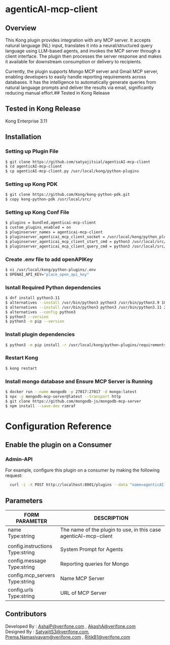# agenticAI-mcp-client
## Overview
This Kong plugin provides integration with any MCP server. It accepts natural language (NL) input, translates it into a neural/structured query language using LLM-based agents, and invokes the MCP server through a client interface. The plugin then processes the server response and makes it available for downstream consumption or delivery to recipients.

Currently, the plugin supports Mongo MCP server and Gmail MCP server, enabling developers to easily handle reporting requirements across databases. It has the intelligence to automatically generate queries from natural language prompts and deliver the results via email, significantly reducing manual effort.## Tested in Kong Release

## Tested in Kong Release
Kong Enterprise 3.11

## Installation
### Setting up Plugin File
```bash
$ git clone https://github.com/satyajitsial/agenticAI-mcp-client
$ cd agenticAI-mcp-client
$ cp agenticAI-mcp-client.py /usr/local/kong/python-plugins
```
### Setting up Kong PDK
```bash
$ git clone https://github.com/Kong/kong-python-pdk.git
$ copy kong-python-pdk /usr/local/src/
```
### Setting up Kong Conf File
```bash
$ plugins = bundled,agenticai-mcp-client
$ custom_plugins_enabled = on
$ pluginserver_names = agenticai-mcp-client
$ pluginserver_agenticai_mcp_client_socket = /usr/local/kong/python_pluginserver.sock
$ pluginserver_agenticai_mcp_client_start_cmd = python3 /usr/local/src/kong-python-pdk/kong-pluginserver.py -d /usr/local/kong/python-plugins
$ pluginserver_agenticai_mcp_client_query_cmd = python3 /usr/local/src/kong-python-pdk/kong-pluginserver.py -d /usr/local/kong/python-plugins --dump-all-plugins
```

### Create .env file to add openAPIKey
```bash
$ vi /usr/local/kong/python-plugins/.env
$ OPENAI_API_KEY="place_open_api_key"
```
### Isntall Required Python dependencies
```bash
$ dnf install python3.11
$ alternatives --install /usr/bin/python3 python3 /usr/bin/python3.9 10
$ alternatives --install /usr/bin/python3 python3 /usr/bin/python3.11 20
$ alternatives --config python3
$ python3 --version
$ python3 -m pip --version
```
### Install plugin dependencies
```bash
$ python3 -m pip install -r /usr/local/kong/python-plugins/requirements.txt
```
### Restart Kong
```bash
$ kong restart
```
### Install mongo database and Ensure MCP Server is Running

```bash
$ docker run --name mongodb -p 27017:27017 -d mongo:latest
$ npx -y mongodb-mcp-server@latest --transport http
$ git clone https://github.com/mongodb-js/mongodb-mcp-server
$ npm install --save-dev rimraf
```

# Configuration Reference

## Enable the plugin on a Consumer

### Admin-API
For example, configure this plugin on a consumer by making the following request:
```	bash	
  curl -i -X POST http://localhost:8001/plugins --data "name=agenticAI-mcp-client" --data "config.instructions=Translate natural language into MongoDB queries.Use the MongoDB MCP tools to run the queries.Explain results clearly and in human-readable form The DB name is testdb.Return the full query result as JSON without truncating. The connection string for mongodb is <MONGO_CONNECTION_STRING>" --data "config.message=Give the name of users in the users collection whose age>= 30" --data "config.mcp_servers=MongoDB MCP Server" --data "config.urls=<MCP_SERVER_HOST>"
```

## Parameters

| FORM PARAMETER	     														| DESCRIPTION										  													|
| ----------- 																		| -----------																								|
| name<br>Type:string  														|  The name of the plugin to use, in this case agenticAI-mcp-client
 |										  |
| config.instructions<br>Type:string              |  System Prompt for Agents|
| config.message<br>Type:string              |  Reporting queries for Mongo|
| config.mcp_servers<br>Type:string              |  Name MCP Server|
| config.urls<br>Type:string              |  URL of MCP Server|

## Contributors
Developed By : AshalP@verifone.com , AkashA@verifone.com<br>
Designed By  : SatyajitS3@verifone.com, Prema.Namasivayam@verifone.com , RitikB1@verifone.com
